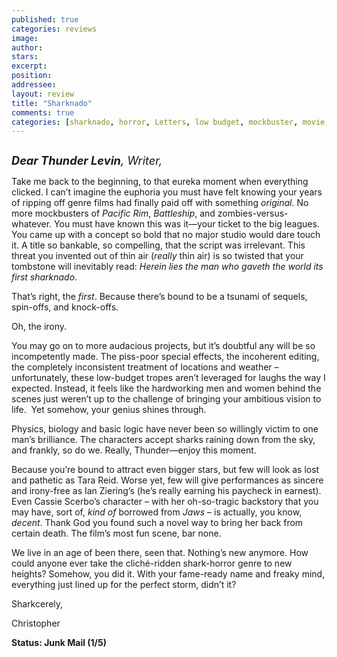 ```yaml
---
published: true
categories: reviews
image:
author: 
stars: 
excerpt: 
position: 
addressee: 
layout: review
title: "Sharknado"
comments: true
categories: [sharknado, horror, Letters, low budget, mockbuster, movie, sci-fi, sharks, special, syfy, Thunder Levin, TV]
---
```

<div><p><span class="full-image-block ssNonEditable"><span><a href="/letters/2013/7/17/sharknado.html"><img src="http://static.squarespace.com/static/5005f6bcc4aa41161b33e89e/5329cf1fe4b07c068ebf74de/5329cf1fe4b07c068ebf7879/1374066056023/Sharknado2.jpg" alt="" /></a></span></span></p>
<p><em><span style="font-size:130%;"><strong>Dear Thunder Levin</strong>, Writer,</span></em></p>
<p>Take me back to the beginning, to that eureka moment when everything clicked. I can&rsquo;t imagine the euphoria you must have felt knowing your years of ripping off genre films had finally paid off with something <em>original</em>. No more mockbusters of <em>Pacific Rim</em>, <em>Battleship</em>, and zombies-versus-whatever. You must have known this was it&mdash;your ticket to the big leagues. You came up with a concept so bold that no major studio would dare touch it. A title so bankable, so compelling, that the script was irrelevant. This threat you invented out of thin air (<em>really</em> thin air) is so twisted that your tombstone will inevitably read: <em>Herein lies the man who gaveth the world its first</em> <em>sharknado</em>.&nbsp;</p>
<p>That&rsquo;s right, the <em>first</em>. Because there&rsquo;s bound to be a tsunami of sequels, spin-offs, and knock-offs.</p>
<p>Oh, the irony.</p>
<p>You may go on to more audacious projects, but it&rsquo;s doubtful any will be so incompetently made. The piss-poor special effects, the incoherent editing, the completely inconsistent treatment of locations and weather &ndash; unfortunately, these low-budget tropes aren&rsquo;t leveraged for laughs the way I expected. Instead, it feels like the hardworking men and women behind the scenes just weren&rsquo;t up to the challenge of bringing your ambitious vision to life.&nbsp; Yet somehow, your genius shines through.</p>
<p>Physics, biology and basic logic have never been so willingly victim to one man&rsquo;s brilliance. The characters accept sharks raining down from the sky, and frankly, so do we. Really, Thunder&mdash;enjoy this moment.</p>
<p>Because you&rsquo;re bound to attract even bigger stars, but few will look as lost and pathetic as Tara Reid. Worse yet, few will give performances as sincere and irony-free as Ian Ziering&rsquo;s (he&rsquo;s really earning his paycheck in earnest). Even Cassie Scerbo&rsquo;s character &ndash; with her oh-so-tragic backstory that you may have, sort of, <em>kind of</em> borrowed from <em>Jaws</em> &ndash; is actually, you know, <em>decent</em>. Thank God you found such a novel way to bring her back from certain death. The film&rsquo;s most fun scene, bar none.</p>
<p>We live in an age of been there, seen that. Nothing&rsquo;s new anymore. How could anyone ever take the clich&eacute;-ridden shark-horror genre to new heights? Somehow, you did it. With your fame-ready name and freaky mind, everything just lined up for the perfect storm, didn&rsquo;t it?</p>
<p>Sharkcerely,</p>
<p>Christopher</p>
<p><strong>Status: Junk Mail (1/5)</strong></p></div>
